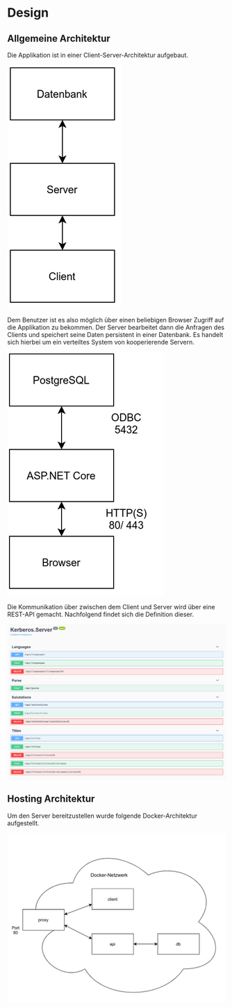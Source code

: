 # Design

## Allgemeine Architektur
Die Applikation ist in einer Client-Server-Architektur aufgebaut. 

![Overview Server-Client-Architektur](./image/ServerClientArchitecture.jpg)

Dem Benutzer ist es also möglich über einen beliebigen Browser Zugriff auf die Applikation zu bekommen. Der Server bearbeitet dann die Anfragen des Clients und speichert seine Daten persistent in einer Datenbank. Es handelt sich hierbei um ein verteiltes System von kooperierende Servern.

![Blueprint Server-Client-Architektur](./image/ServerClientBlueprint.jpg)

Die Kommunikation über zwischen dem Client und Server wird über eine REST-API gemacht. Nachfolgend findet sich die Definition dieser.

![Swagger Doku](./image/SwaggerDoku.png)

## Hosting Architektur
Um den Server bereitzustellen wurde folgende Docker-Architektur aufgestellt.

![Docker Architektur](./image/Dockerarchitektur.jpg)